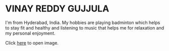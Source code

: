 # VINAY REDDY GUJJULA

I'm from Hyderabad, India. My hobbies are playing badminton which helps to stay fit and healthy and listening to music that helps me for relaxation and my personal enjoyment.

Click [here](https://github.com/vinayreddygujjula/my2-gujjula/blob/main/MyImage.png) to open image.